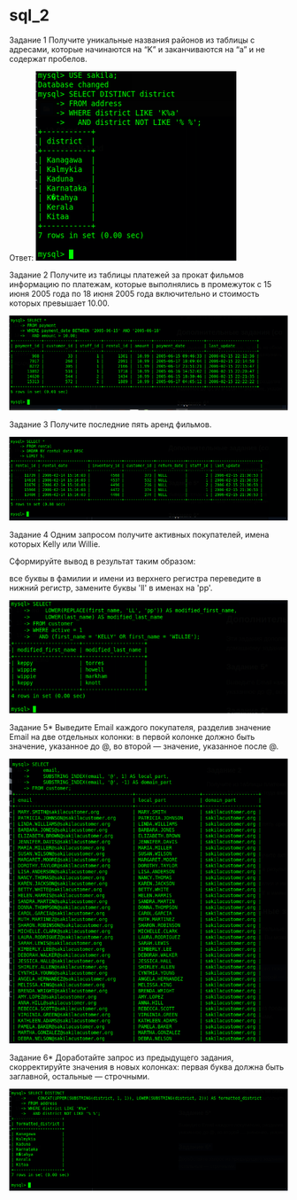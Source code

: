 # sql_2

Задание 1
Получите уникальные названия районов из таблицы с адресами, которые начинаются на “K” и заканчиваются на “a” и не содержат пробелов.

Ответ:
![1](https://github.com/Evgenii199130/sql_2/blob/main/scrin/sql_1.png)

Задание 2
Получите из таблицы платежей за прокат фильмов информацию по платежам, которые выполнялись в промежуток с 15 июня 2005 года по 18 июня 2005 года включительно и стоимость которых превышает 10.00.

![1](https://github.com/Evgenii199130/sql_2/blob/main/scrin/sql_2.png)

Задание 3
Получите последние пять аренд фильмов.

![1](https://github.com/Evgenii199130/sql_2/blob/main/scrin/sql%20_3.png)

Задание 4
Одним запросом получите активных покупателей, имена которых Kelly или Willie.

Сформируйте вывод в результат таким образом:

все буквы в фамилии и имени из верхнего регистра переведите в нижний регистр,
замените буквы 'll' в именах на 'pp'.

![1](https://github.com/Evgenii199130/sql_2/blob/main/scrin/sql_4.png)

Задание 5*
Выведите Email каждого покупателя, разделив значение Email на две отдельных колонки: в первой колонке должно быть значение, указанное до @, во второй — значение, указанное после @.

![1](https://github.com/Evgenii199130/sql_2/blob/main/scrin/sql_5.png)

Задание 6*
Доработайте запрос из предыдущего задания, скорректируйте значения в новых колонках: первая буква должна быть заглавной, остальные — строчными.

![1](https://github.com/Evgenii199130/sql_2/blob/main/scrin/sql_6.png)
